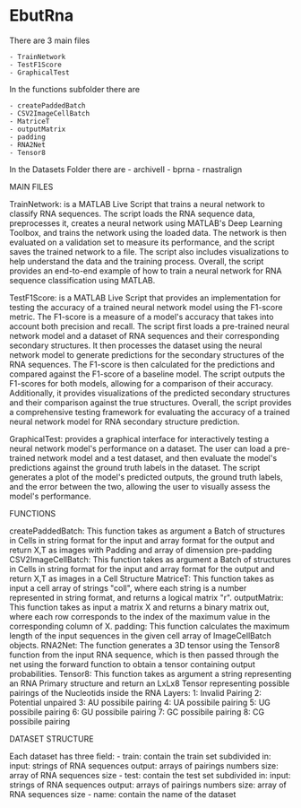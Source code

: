 # EbutRna
There are 3 main files 

    - TrainNetwork
    - TestF1Score
    - GraphicalTest

In the functions subfolder there are

    - createPaddedBatch
    - CSV2ImageCellBatch
    - MatriceT
    - outputMatrix
    - padding
    - RNA2Net
    - Tensor8

In the Datasets Folder there are
    - archiveII
    - bprna
    - rnastralign

MAIN FILES

TrainNetwork:
    is a MATLAB Live Script that trains a neural network 
    to classify RNA sequences. The script loads the RNA sequence data, preprocesses it, 
    creates a neural network using MATLAB's Deep Learning Toolbox, and trains the network 
    using the loaded data. The network is then evaluated on a validation set to measure 
    its performance, and the script saves the trained network to a file. The script also 
    includes visualizations to help understand the data and the training process. 
    Overall, the script provides an end-to-end example of how to train a neural 
    network for RNA sequence classification using MATLAB.

TestF1Score:
    is a MATLAB Live Script that provides an implementation 
    for testing the accuracy of a trained neural network model using the F1-score metric. 
    The F1-score is a measure of a model's accuracy that takes into account both precision 
    and recall. The script first loads a pre-trained neural network model and a dataset 
    of RNA sequences and their corresponding secondary structures. It then processes the 
    dataset using the neural network model to generate predictions for the secondary 
    structures of the RNA sequences. The F1-score is then calculated for the predictions 
    and compared against the F1-score of a baseline model. The script outputs the F1-scores 
    for both models, allowing for a comparison of their accuracy. Additionally, it provides 
    visualizations of the predicted secondary structures and their comparison against the 
    true structures. Overall, the script provides a comprehensive testing framework for 
    evaluating the accuracy of a trained neural network model for RNA secondary structure 
    prediction.

GraphicalTest:
    provides a graphical interface for interactively testing 
    a neural network model's performance on a dataset.
    The user can load a pre-trained network model and a test dataset, and then evaluate 
    the model's predictions against the ground truth labels in the dataset. 
    The script generates a plot of the model's predicted outputs, the ground truth labels, 
    and the error between the two, allowing the user to visually assess the model's performance.

FUNCTIONS 

createPaddedBatch: 
    This function takes as argument a Batch of structures in Cells 
    in string format for the input and array format for the output
    and return X,T as images with Padding and array of dimension pre-padding
CSV2ImageCellBatch:
    This function takes as argument a Batch of structures in Cells
    in string format for the input and array format for the output
    and return X,T as images in a Cell Structure
MatriceT:
    This function takes as input a cell array of strings "coll", where each
    string is a number represented in string format, and returns a logical
    matrix "r".
outputMatrix:
    This function takes as input a matrix X and returns a binary matrix out, 
    where each row corresponds to the index of the maximum value in the 
    corresponding column of X.
padding:
    This function calculates the maximum length of the input sequences
    in the given cell array of ImageCellBatch objects.
RNA2Net:
    The function generates a 3D tensor using the Tensor8 function from the 
    input RNA sequence, which is then passed through the net using the 
    forward function to obtain a tensor containing output probabilities.
Tensor8:
    This function takes as argument a string representing an RNA Primary
    structure and return an LxLx8 Tensor representing possible pairings
    of the Nucleotids inside the RNA
       Layers:
          1: Invalid Pairing
          2: Potential unpaired
          3: AU possibile pairing
          4: UA possibile pairing
          5: UG possibile pairing
          6: GU possibile pairing
          7: GC possibile pairing
          8: CG possibile pairing

DATASET STRUCTURE 

Each dataset has three field:
    - train: 
        contain the train set subdivided in:
            input: strings of RNA sequences
            output: arrays of pairings numbers
            size: array of RNA sequences size
    - test: 
        contain the test set subdivided in:
            input: strings of RNA sequences
            output: arrays of pairings numbers
            size: array of RNA sequences size
    - name:
        contain the name of the dataset


